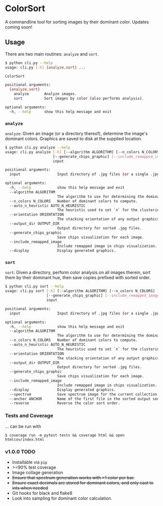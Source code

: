 # ColorSort

A commandline tool for sorting images by their dominant color. Updates coming soon! 

## Usage
There are two main routines: `analyze` and `sort`.

```sh
$ python cli.py --help
usage: cli.py [-h] {analyze,sort} ...

ColorSort

positional arguments:
  {analyze,sort}
    analyze       Analyze images.
    sort          Sort images by color (also performs analysis).

optional arguments:
  -h, --help      show this help message and exit
```

### `analyze`

`analyze`: Given an image (or a directory thereof), determine the image's dominant colors. Graphics are saved to disk at the supplied location.

```sh
$ python cli.py analyze --help
usage: cli.py analyze [-h] [--algorithm ALGORITHM] [--n_colors N_COLORS] [--auto_n_heuristic AUTO_N_HEURISTIC] [--orientation ORIENTATION] [--output_dir OUTPUT_DIR]
                      [--generate_chips_graphic] [--include_remapped_image] [--display]
                      input

positional arguments:
  input                 Input directory of .jpg files (or a single .jpg file).

optional arguments:
  -h, --help            show this help message and exit
  --algorithm ALGORITHM
                        The algorithm to use for determining the dominant color of images (k-means clustering by default).
  --n_colors N_COLORS   Number of dominant colors to compute.
  --auto_n_heuristic AUTO_N_HEURISTIC
                        The heuristic used to set `n` for the clustering algorithm.
  --orientation ORIENTATION
                        The stacking orientation of any output graphics.
  --output_dir OUTPUT_DIR
                        Output directory for sorted .jpg files.
  --generate_chips_graphic
                        Save chips visualization for each image.
  --include_remapped_image
                        Include remapped image in chips visualization. Ignored if not using KMEANS algorithm.
  --display             Display generated graphics.
```

### `sort`

`sort`: Given a directory, perform color analysis on all images therein, sort them by their dominant hue, then save copies prefixed with sorted order. 

```sh
$ python cli.py sort --help   
usage: cli.py sort [-h] [--algorithm ALGORITHM] [--n_colors N_COLORS] [--auto_n_heuristic AUTO_N_HEURISTIC] [--orientation ORIENTATION] [--output_dir OUTPUT_DIR]
                   [--generate_chips_graphic] [--include_remapped_image] [--display] [--spectrum] [--anchor ANCHOR] [--reverse]
                   input

positional arguments:
  input                 Input directory of .jpg files (or a single .jpg file).

optional arguments:
  -h, --help            show this help message and exit
  --algorithm ALGORITHM
                        The algorithm to use for determining the dominant color of images (k-means clustering by default).
  --n_colors N_COLORS   Number of dominant colors to compute.
  --auto_n_heuristic AUTO_N_HEURISTIC
                        The heuristic used to set `n` for the clustering algorithm.
  --orientation ORIENTATION
                        The stacking orientation of any output graphics.
  --output_dir OUTPUT_DIR
                        Output directory for sorted .jpg files.
  --generate_chips_graphic
                        Save chips visualization for each image.
  --include_remapped_image
                        Include remapped image in chips visualization. Ignored if not using KMEANS algorithm.
  --display             Display generated graphics.
  --spectrum            Save spectrum image for the current collection of images.
  --anchor ANCHOR       Name of the first file in the sorted output sequence.
  --reverse             Reverse the color sort order.
```

### Tests and Coverage
... can be run with 

```
$ coverage run -m pytest tests && coverage html && open htmlcov/index.html 
```

### v1.0.0 TODO
- Installable via `pip`
- \>=90% test coverage
- Image collage generation
- ~~Ensure that spectrum generation works with \>1 color per bar.~~
- ~~Ensure exact decimals are stored for dominant colors, and only cast to ints when needed~~
- Git hooks for black and flake8
- Look into sampling for dominant color calculation.
